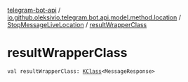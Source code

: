 [telegram-bot-api](../../index.md) / [io.github.oleksivio.telegram.bot.api.model.method.location](../index.md) / [StopMessageLiveLocation](index.md) / [resultWrapperClass](./result-wrapper-class.md)

# resultWrapperClass

`val resultWrapperClass: `[`KClass`](https://kotlinlang.org/api/latest/jvm/stdlib/kotlin.reflect/-k-class/index.html)`<MessageResponse>`